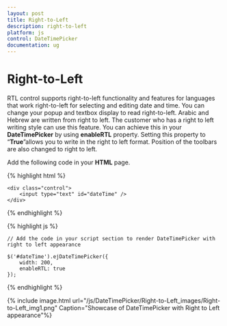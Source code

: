 ```yaml
---
layout: post
title: Right-to-Left
description: right-to-left
platform: js
control: DateTimePicker
documentation: ug
---
```


# Right-to-Left

RTL control supports right-to-left functionality and features for languages that work right-to-left for selecting and editing date and time. You can change your popup and textbox display to read right-to-left. Arabic and Hebrew are written from right to left. The customer who has a right to left writing style can use this feature. You can achieve this in your **DateTimePicker** by using **enableRTL** property. Setting this property to “**True**”allows you to write in the right to left format. Position of the toolbars are also changed to right to left.

Add the following code in your **HTML** page.

  {% highlight html %}

  
    <div class="control">
        <input type="text" id="dateTime" />
    </div>


  {% endhighlight %}


  {% highlight js %}

    // Add the code in your script section to render DateTimePicker with right to left appearance

    $('#dateTime').ejDateTimePicker({
        width: 200,
        enableRTL: true
    });

  {% endhighlight %}
  
{% include image.html url="/js/DateTimePicker/Right-to-Left_images/Right-to-Left_img1.png" Caption="Showcase of DateTimePicker with Right to Left appearance"%}

